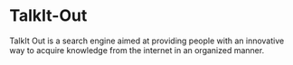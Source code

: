 # TalkIt-Out
TalkIt Out is a search engine aimed at providing people with an innovative way to acquire knowledge from the internet in an organized manner.
